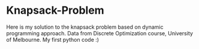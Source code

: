 # Knapsack-Problem
Here is my solution to the knapsack problem based on dynamic programming approach. Data from Discrete Optimization course, University of Melbourne. 
My first python code :)
